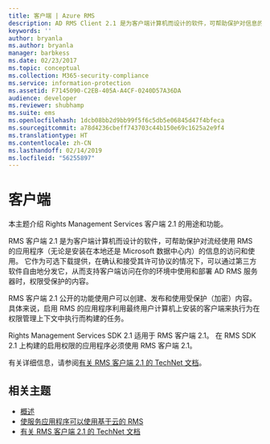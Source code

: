 ```yaml
---
title: 客户端 | Azure RMS
description: AD RMS Client 2.1 是为客户端计算机而设计的软件，可帮助保护对信息的访问和使用
keywords: ''
author: bryanla
ms.author: bryanla
manager: barbkess
ms.date: 02/23/2017
ms.topic: conceptual
ms.collection: M365-security-compliance
ms.service: information-protection
ms.assetid: F7145090-C2EB-405A-A4CF-0240D57A36DA
audience: developer
ms.reviewer: shubhamp
ms.suite: ems
ms.openlocfilehash: 1dcb08bb2d9bb99f5f6c5db5e06845d47f4bfeca
ms.sourcegitcommit: a78d4236cbeff743703c44b150e69c1625a2e9f4
ms.translationtype: HT
ms.contentlocale: zh-CN
ms.lasthandoff: 02/14/2019
ms.locfileid: "56255897"
---
```

# <a name="client"></a>客户端

本主题介绍 Rights Management Services 客户端 2.1 的用途和功能。

RMS 客户端 2.1 是为客户端计算机而设计的软件，可帮助保护对流经使用 RMS 的应用程序（无论是安装在本地还是 Microsoft 数据中心内）的信息的访问和使用。 它作为可选下载提供，在确认和接受其许可协议的情况下，可以通过第三方软件自由地分发它，从而支持客户端访问在你的环境中使用和部署 AD RMS 服务器时，权限受保护的内容。

RMS 客户端 2.1 公开的功能使用户可以创建、发布和使用受保护（加密）内容。 具体来说，启用 RMS 的应用程序利用最终用户计算机上安装的客户端来执行为在权限管理上下文中执行而构建的任务。

Rights Management Services SDK 2.1 适用于 RMS 客户端 2.1。 在 RMS SDK 2.1 上构建的启用权限的应用程序必须使用 RMS 客户端 2.1。

有关详细信息，请参阅[有关 RMS 客户端 2.1 的 TechNet 文档](https://TechNet.Microsoft.Com/library/jj159267(WS.10).aspx)。

## <a name="related-topics"></a>相关主题

* [概述](ad-rms-overview.md)
* [使服务应用程序可以使用基于云的 RMS](how-to-use-file-api-with-aadrm-cloud.md)
* [有关 RMS 客户端 2.1 的 TechNet 文档](https://technet.microsoft.com/library/jj159267(WS.10).aspx)
